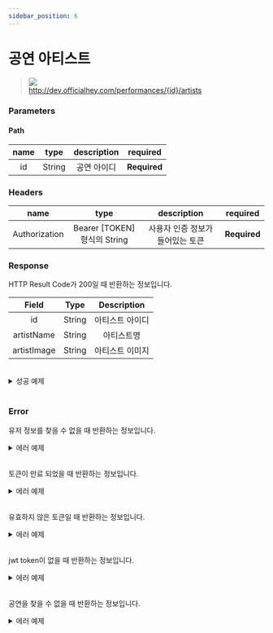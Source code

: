 ```yaml
---
sidebar_position: 6
---
```


# 공연 아티스트


> ![](https://img.shields.io/static/v1?label=&message=GET&color=blue) <br/>
> http://dev.officialhey.com/performances/{id}/artists


### Parameters
#### Path
| name |  type  | description | required |
|:----:|:------:|:-----------:| :---: |
|  id  | String |   공연 아이디    | **Required** |

### Headers
|      name     |           type            |  description  | required |
|:-------------:|:-------------------------:|:-------------:| :---: |
| Authorization | Bearer [TOKEN] 형식의 String | 사용자 인증 정보가 들어있는 토큰	 | **Required** |



### Response

HTTP Result Code가 200일 때 반환하는 정보입니다.

|    Field    |       Type        | Description |   
|:-----------:|:-----------------:|:----------:|
|     id      |      String       |  아티스트 아이디  | 
| artistName  |      String       |    아티스트명   |
| artistImage |      String       |  아티스트 이미지  |



<br/>

  <details markdown="1">
  <summary>성공 예제</summary>

  ```
{
    "status": true,
    "data": [
        {
            "id": "2GmZFDBtCQ8EUGyzxEs2lj",
            "artistName": "조유찬",
            "artistImage": "https://i.scdn.co/image/ab67616d0000b273aaa310442647c95aa2662bad"
        },
        {
            "id": "1H0gcqLO1pSGOkLHMmqmyF",
            "artistName": "김정훈",
            "artistImage": "https://i.scdn.co/image/ab67616d0000b273ab45f2a9480e452c1ab9dd38"
        },
        {
            "id": "2j0NECZrf2rTkndYZQpTCz",
            "artistName": "김유민",
            "artistImage": null
        },
        {
            "id": "2zejz3SvONoXV9rqT7Xv3T",
            "artistName": "Park Jae Hui",
            "artistImage": null
        }
    ]
}
  ```
  </details>
<br/>


### Error

유저 정보를 찾을 수 없을 때 반환하는 정보입니다.

<details markdown="1">
  <summary>에러 예제 </summary>

  ```
{
    "status": false,
    "code": "U001",
    "message": "회원을 찾을 수 없습니다."
}
  
  ```

  </details>
<br/>

토큰이 만료 되었을 때 반환하는 정보입니다.

<details markdown="1">
  <summary>에러 예제 </summary>

  ```
{"status":false,"code":"S005","message":"jwt access token이 만료되었습니다."}
  ```

  </details>
<br/>

유효하지 않은 토큰일 때 반환하는 정보입니다.

<details markdown="1">
  <summary>에러 예제 </summary>

  ```
  {"status":false,"code":"S002","message":"유효하지 않은 토큰입니다."}
  ```


  </details>
<br/>

jwt token이 없을 때 반환하는 정보입니다.

<details markdown="1">
  <summary>에러 예제</summary>

  ```
{"status":false,"code":"S008","message":"jwt token이 없습니다."}
  ```
  </details>
<br/>

공연을 찾을 수 없을 때 반환하는 정보입니다.

<details markdown="1">
  <summary>에러 예제</summary>

  ```
{
    "status": false,
    "code": "P001",
    "message": "공연을 찾을 수 없습니다."
}
  ```
  </details>